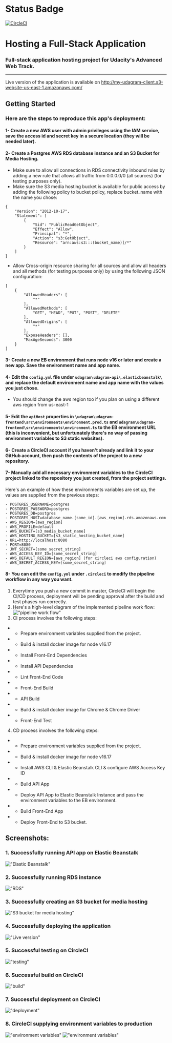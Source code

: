# Status Badge
[![CircleCI](https://circleci.com/gh/hazzum/Udacity-full-stack-hosting-project.svg?style=svg)](https://circleci.com/gh/hazzum/Udacity-full-stack-hosting-project?status=success)

# Hosting a Full-Stack Application

### **Full-stack application hosting project for Udacity's Advanced Web Track.**

---
 Live version of the application is available on http://my-udagram-client.s3-website-us-east-1.amazonaws.com/

## Getting Started

### Here are the steps to reproduce this app's deployment:
#### 1- Create a new AWS user with admin privileges using the IAM service, save the access id and secret key in a secure location (they will be needed later).
#### 2- Create a Postgres AWS RDS database instance and an S3 Bucket for Media Hosting.
- Make sure to allow all connections in RDS connectivity inbound rules by adding a new rule that allows all traffic from 0.0.0.0/0 (all sources) (for testing purposes only).
- Make sure the S3 media hosting bucket is available for public access by adding the following policy to bucket policy, replace bucket_name with the name you chose:
```
{
    "Version": "2012-10-17",
    "Statement": [
        {
            "Sid": "PublicReadGetObject",
            "Effect": "Allow",
            "Principal": "*",
            "Action": "s3:GetObject",
            "Resource": "arn:aws:s3:::(bucket_name)]/*"
        }
    ]
}
```
- Allow Cross-origin resource sharing for all sources and allow all headers and all methods (for testing purposes only) by using the following JSON configuration:
```
[
    {
        "AllowedHeaders": [
            "*"
        ],
        "AllowedMethods": [
            "GET", "HEAD", "PUT", "POST", "DELETE"
        ],
        "AllowedOrigins": [
            "*"
        ],
        "ExposeHeaders": [],
        "MaxAgeSeconds": 3000
    }
]
```
#### 3- Create a new EB environment that runs node v16 or later and create a new app. Save the environment name and app name.
#### 4- Edit the `config.yml` file under `udagram\udagram-api\.elasticbeanstalk\` and replace the default environment name and app name with the values you just chose.
- You should change the aws region too if you plan on using a different aws region from us-east-1
#### 5- Edit the `apiHost` properties in `\udagram\udagram-frontend\src\environments\environment.prod.ts` and `udagram\udagram-frontend\src\environments\environment.ts` to the EB environment URL (this is inconvenient, but unfortunately there's no way of passing environment variables to S3 static websites).
#### 6- Create a CircleCI account if you haven't already and link it to your GitHub account, then push the contents of the project to a new repository.
#### 7- Manually add all necessary environment variables to the CircleCI project linked to the repository you just created, from the project settings.
Here's an example of how these environments variables are set up, the values are supplied from the previous steps:
```
- POSTGRES_USERNAME=postgres
- POSTGRES_PASSWORD=postgres
- POSTGRES_DB=postgres
- POSTGRES_HOST=database_name.[some_id].[aws_region].rds.amazonaws.com
- AWS_REGION=[aws_region]
- AWS_PROFILE=default
- AWS_BUCKET=[s3_media_bucket_name]
- AWS_HOSTING_BUCKET=[s3_static_hosting_bucket_name]
- URL=http://localhost:8080
- PORT=8080
- JWT_SECRET=[some_secret_string]
- AWS_ACCESS_KEY_ID=[some_secret_string]
- AWS_DEFAULT_REGION=[aws_region] (for circleci aws configuration)
- AWS_SECRET_ACCESS_KEY=[some_secret_string]
```
#### 8- You can edit the `config.yml` under `.circleci` to modify the pipeline workflow in any way you want.
1. Everytime you push a new commit in master, CircleCI will begin the CI/CD process, deployment will be pending approval after the build and test phases run correctly.
2. Here's a high-level diagram of the implemented pipeline work flow:
!["pipeline work flow"](/screenshots/pipeline_workflow.png "pipeline work flow")
3. CI process involves the following steps:
- - Prepare environment variables supplied from the project.
- - Build & install docker image for node v16.17
- - Install Front-End Dependencies
- - Install API Dependencies
- - Lint Front-End Code
- - Front-End Build
- - API Build
- - Build & install docker image for Chrome & Chrome Driver
- - Front-End Test
4. CD process involves the following steps:
- - Prepare environment variables supplied from the project.
- - Build & install docker image for node v16.17
- - Install AWS CLI & Elastic Beanstalk CLI & configure AWS Access Key ID
- - Build API App
- - Deploy API App to Elastic Beanstalk Instance and pass the environment variables to the EB environment.
- - Build Front-End App
- - Deploy Front-End to S3 bucket.

## Screenshots:
### 1. Successfully running API app on Elastic Beanstalk
!["Elastic Beanstalk"](/screenshots/eb_instance.png "Elastic Beanstalk")
### 2. Successfully running RDS instance
!["RDS"](/screenshots/rds_instance.png "RDS")
### 3. Successfully creating an S3 bucket for media hosting
!["S3 bucket for media hosting"](/screenshots/s3_media_bucket.png "S3 bucket for media hosting")
### 4. Successfully deploying the application
!["Live version"](/screenshots/live_app_running.png "Live version")
### 5. Successful testing on CircleCI
!["testing"](/screenshots/circle_ci_testing.png "testing")
### 6. Successful build on CircleCI
!["build"](/screenshots/circle_ci_build.png "build")
### 7. Successful deployment on CircleCI
!["deployment"](/screenshots/circle_ci_deployment.png "deployment")
### 8. CircleCI supplying environment variables to production
!["environment variables"](/screenshots/circle_ci_env.png "environment variables")
!["environment variables"](/screenshots/circle_ci_env2.png "environment variables")